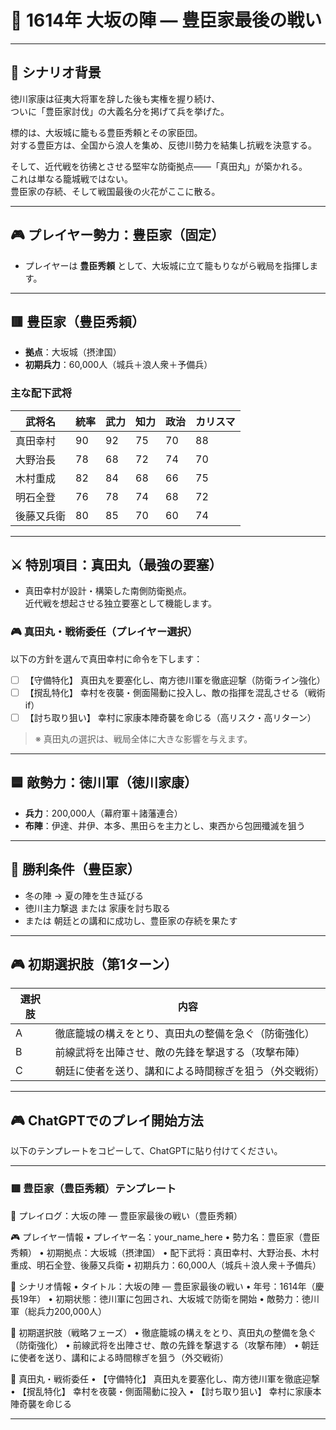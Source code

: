 # 🏯 1614年 大坂の陣 ― 豊臣家最後の戦い

---

## 📘 シナリオ背景

徳川家康は征夷大将軍を辞した後も実権を握り続け、  
ついに「豊臣家討伐」の大義名分を掲げて兵を挙げた。

標的は、大坂城に籠もる豊臣秀頼とその家臣団。  
対する豊臣方は、全国から浪人を集め、反徳川勢力を結集し抗戦を決意する。

そして、近代戦を彷彿とさせる堅牢な防衛拠点――「真田丸」が築かれる。  
これは単なる籠城戦ではない。  
豊臣家の存続、そして戦国最後の火花がここに散る。

---

## 🎮 プレイヤー勢力：豊臣家（固定）

- プレイヤーは **豊臣秀頼** として、大坂城に立て籠もりながら戦局を指揮します。

---

## 🟥 豊臣家（豊臣秀頼）

- **拠点**：大坂城（摂津国）  
- **初期兵力**：60,000人（城兵＋浪人衆＋予備兵）

### 主な配下武将

| 武将名       | 統率 | 武力 | 知力 | 政治 | カリスマ |
|--------------|------|------|------|--------|-----------|
| 真田幸村     | 90   | 92   | 75   | 70   | 88        |
| 大野治長     | 78   | 68   | 72   | 74   | 70        |
| 木村重成     | 82   | 84   | 68   | 66   | 75        |
| 明石全登     | 76   | 78   | 74   | 68   | 72        |
| 後藤又兵衛   | 80   | 85   | 70   | 60   | 74        |

---

## ⚔️ 特別項目：真田丸（最強の要塞）

- 真田幸村が設計・構築した南側防衛拠点。  
  近代戦を想起させる独立要塞として機能します。

### 🎮 真田丸・戦術委任（プレイヤー選択）

以下の方針を選んで真田幸村に命令を下します：

- [ ] 【守備特化】 真田丸を要塞化し、南方徳川軍を徹底迎撃（防衛ライン強化）  
- [ ] 【撹乱特化】 幸村を夜襲・側面陽動に投入し、敵の指揮を混乱させる（戦術if）  
- [ ] 【討ち取り狙い】 幸村に家康本陣奇襲を命じる（高リスク・高リターン）

> ※ 真田丸の選択は、戦局全体に大きな影響を与えます。

---

## 🟦 敵勢力：徳川軍（徳川家康）

- **兵力**：200,000人（幕府軍＋諸藩連合）  
- **布陣**：伊達、井伊、本多、黒田らを主力とし、東西から包囲殲滅を狙う

---

## 🎯 勝利条件（豊臣家）

- 冬の陣 → 夏の陣を生き延びる  
- 徳川主力撃退 または 家康を討ち取る  
- または 朝廷との講和に成功し、豊臣家の存続を果たす

---

## 🎮 初期選択肢（第1ターン）

| 選択肢 | 内容 |
|--------|------|
| A | 徹底籠城の構えをとり、真田丸の整備を急ぐ（防衛強化） |
| B | 前線武将を出陣させ、敵の先鋒を撃退する（攻撃布陣） |
| C | 朝廷に使者を送り、講和による時間稼ぎを狙う（外交戦術） |

---

## 🎮 ChatGPTでのプレイ開始方法

以下のテンプレートをコピーして、ChatGPTに貼り付けてください。

---


### 🟥 豊臣家（豊臣秀頼）テンプレート

📝 プレイログ：大坂の陣 ― 豊臣家最後の戦い（豊臣秀頼）

🎮 プレイヤー情報
	•	プレイヤー名：your_name_here
	•	勢力名：豊臣家（豊臣秀頼）
	•	初期拠点：大坂城（摂津国）
	•	配下武将：真田幸村、大野治長、木村重成、明石全登、後藤又兵衛
	•	初期兵力：60,000人（城兵＋浪人衆＋予備兵）

📘 シナリオ情報
	•	タイトル：大坂の陣 ― 豊臣家最後の戦い
	•	年号：1614年（慶長19年）
	•	初期状態：徳川軍に包囲され、大坂城で防衛を開始
	•	敵勢力：徳川軍（総兵力200,000人）

🎯 初期選択肢（戦略フェーズ）
	•	徹底籠城の構えをとり、真田丸の整備を急ぐ（防衛強化）
	•	前線武将を出陣させ、敵の先鋒を撃退する（攻撃布陣）
	•	朝廷に使者を送り、講和による時間稼ぎを狙う（外交戦術）

🎯 真田丸・戦術委任
	•	【守備特化】 真田丸を要塞化し、南方徳川軍を徹底迎撃
	•	【撹乱特化】 幸村を夜襲・側面陽動に投入
	•	【討ち取り狙い】 幸村に家康本陣奇襲を命じる


---

